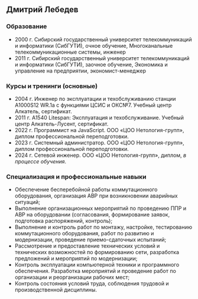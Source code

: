 ## Дмитрий Лебедев 
### Образование
- 2000 г. Сибирский государственный университет телекоммуникаций и информатики (СибГУТИ), очное обучение, Многоканальные телекоммуникационные системы, инженер  
- 2011 г. Сибирский государственный университет телекоммуникаций и информатики (СибГУТИ), заочное обучение, Экономика и управление на предприятии, экономист-менеджер

### Курсы и тренинги (основные)
- 2004 г. Инженер по эксплуатации и техобслуживанию станции A1000S12 WR.1a с функциями ЦСИС и ОКС№7. Учебный центр Алкатель, сертификат.
- 2011 г. A1540 Litespan: Эксплуатация и техобслуживание. Учебный центр Алкатель-Лусент, сертификат.
- 2022 г. Программист на JavaScript. ООО «ЦОО Нетология-групп», диплом профессиональной переподготовки.
- 2023 г. Системный администратор. ООО «ЦОО Нетология-групп», диплом профессиональной переподготовки.
- 2024 г. Сетевой инженер. ООО «ЦОО Нетология-групп», диплом, *в процессе обучения*.

### Специализация и профессиональные навыки
- Обеспечение бесперебойной работы коммутационного оборудования, организация АВР при возникновении аварийных ситуаций;
- Выполнение организационных мероприятий по проведению ППР и АВР на оборудовании (согласования, формирование заявок, подготовка распоряжений, контроль);
- Выполнение и контроль работ по монтажу, настройке, тестированию коммутационного оборудования, работ по развитию и модернизации, проведение приемо-сдаточных испытаний;
- Рассмотрение и предоставление технических условий и технических возможностей по формированию сети, разработка предложений и мероприятий по модернизации;
- Контроль эксплуатации компьютерной техники и программного обеспечения. Разработка мероприятий и проведение работ по организации и реорганизации рабочих мест;
- Контроль состояния условий труда, соблюдения трудовой и производственной дисциплины.

